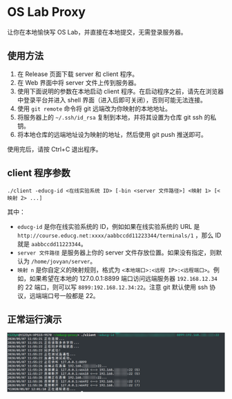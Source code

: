 # OS Lab Proxy 
让你在本地愉快写 OS Lab，并直接在本地提交，无需登录服务器。

## 使用方法
1. 在 Release 页面下载 server 和 client 程序。
2. 在 Web 界面中将 server 文件上传到服务器。
3. 使用下面说明的参数在本地启动 client 程序。在启动程序之前，请先在浏览器中登录平台并进入 shell 界面（进入后即可关闭），否则可能无法连接。
4. 使用 `git remote` 命令将 git 远端改为你映射的本地地址。
5. 将服务器上的 `~/.ssh/id_rsa` 复制到本地，并将其设置为仓库 git ssh 的私钥。
6. 将本地仓库的远端地址设为映射的地址，然后使用 git push 推送即可。

使用完后，请按 Ctrl+C 退出程序。

## client 程序参数
`./client -educg-id <在线实验系统 ID> [-bin <server 文件路径>] <映射 1> [<映射 2> ...]`

其中：
* `educg-id` 是你在线实验系统的 ID，例如如果在线实验系统的 URL 是 `http://course.educg.net:xxxx/aabbccdd11223344/terminals/1` ，那么 ID 就是 `aabbccdd11223344`。
* `server 文件路径` 是服务器上你的 server 文件存放位置。如果没有指定，则默认为 `/home/jovyan/server`。
* `映射 n` 是你自定义的映射规则，格式为 `<本地端口>:<远程 IP>:<远程端口>`。例如，如果希望在本地的 127.0.0.1:8899 端口访问远端服务器 `192.168.12.34` 的 22 端口，则可以写 `8899:192.168.12.34:22`。注意 git 默认使用 ssh 协议，远端端口号一般都是 22。

## 正常运行演示
![演示截图](imgs/demo.png)
